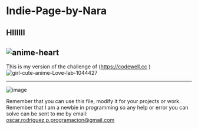 # Indie-Page-by-Nara
HIIIIII
--------------------------------------------------------------------------------
![anime-heart](https://github.com/jix-oscar-rodriguez/Indie-Page-by-Nara/assets/127907655/7db5f33f-531c-4e24-a27a-85f37fced02d)
--------------------------------------------------------------------------------
This is my version of the challenge of (https://codewell.cc )
![girl-cute-anime-Love-lab-1044427](https://github.com/jix-oscar-rodriguez/Indie-Page-by-Nara/assets/127907655/a6823409-1d7b-4426-b0ad-da733b7e96a7)

--------------------------------------------------------------------------------------------------------------------------------------------------------------------------------------------------
![image](https://github.com/jix-oscar-rodriguez/Indie-Page-by-Nara/assets/127907655/ffe3a721-c5b5-4455-8ee6-baabe45c9623)


Remember that you can use this file, modify it for your projects or work. Remember that I am a newbie in programming so any help or error you can solve can be sent to me by email: oscar.rodriguez.p.programacion@gmail.com
